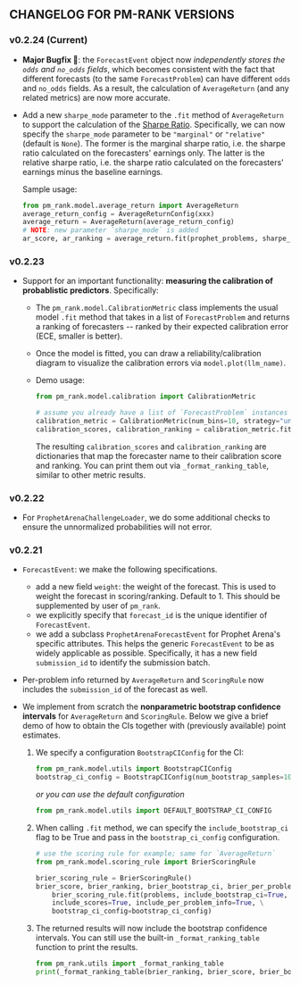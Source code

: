 ## CHANGELOG FOR PM-RANK VERSIONS

### v0.2.24 (Current)

- **Major Bugfix 🐛**: the `ForecastEvent` object now _independently stores the `odds` and `no_odds` fields_, which becomes consistent with the fact that different forecasts (to the same `ForecastProblem`) can have different `odds` and `no_odds` fields. As a result, the calculation of `AverageReturn` (and any related metrics) are now more accurate.

- Add a new `sharpe_mode` parameter to the `.fit` method of `AverageReturn` to support the calculation of the [Sharpe Ratio](https://en.wikipedia.org/wiki/Sharpe_ratio). Specifically, we can now specify the `sharpe_mode` parameter to be `"marginal"` or `"relative"` (default is `None`). The former is the marginal sharpe ratio, i.e. the sharpe ratio calculated on the forecasters' earnings only. The latter is the relative sharpe ratio, i.e. the sharpe ratio calculated on the forecasters' earnings minus the baseline earnings.

    Sample usage:
    ```python
    from pm_rank.model.average_return import AverageReturn
    average_return_config = AverageReturnConfig(xxx)
    average_return = AverageReturn(average_return_config)
    # NOTE: new parameter `sharpe_mode` is added
    ar_score, ar_ranking = average_return.fit(prophet_problems, sharpe_mode="relative", include_scores=True, include_per_problem_info=False, include_bootstrap_ci=False)
    ```
### v0.2.23

- Support for an important functionality: **measuring the calibration of probablistic predictors**. Specifically:
    - The `pm_rank.model.CalibrationMetric` class implements the usual model `.fit` method that takes in a list of `ForecastProblem` and returns a ranking of forecasters -- ranked by their expected calibration error (ECE, smaller is better).

    - Once the model is fitted, you can draw a reliability/calibration diagram to visualize the calibration errors via `model.plot(llm_name)`.

    - Demo usage:
        ```python
        from pm_rank.model.calibration import CalibrationMetric

        # assume you already have a list of `ForecastProblem` instances in `problems`
        calibration_metric = CalibrationMetric(num_bins=10, strategy="uniform", weight_event=False)
        calibration_scores, calibration_ranking = calibration_metric.fit(problems, include_scores=True)
        ```
        The resulting `calibration_scores` and `calibration_ranking` are dictionaries that map the forecaster name to their calibration score and ranking. You can print them out via `_format_ranking_table`, similar to other metric results.


### v0.2.22

- For `ProphetArenaChallengeLoader`, we do some additional checks to ensure the unnormalized probabilities will not error.

### v0.2.21

- `ForecastEvent`: we make the following specifications.
    - add a new field `weight`: the weight of the forecast. This is used to weight the forecast in scoring/ranking. Default to 1. This should be supplemented by user of `pm_rank`.
    - we explicitly specify that `forecast_id` is the unique identifier of `ForecastEvent`.
    - we add a subclass `ProphetArenaForecastEvent` for Prophet Arena's specific attributes. This helps the generic `ForecastEvent` to be as widely applicable as possible. Specifically, it has a new field `submission_id` to identify the submission batch.

- Per-problem info returned by `AverageReturn` and `ScoringRule` now includes the `submission_id` of the forecast as well.

- We implement from scratch the **nonparametric bootstrap confidence intervals** for `AverageReturn` and `ScoringRule`. Below we give a brief demo of how to obtain the CIs together with (previously available) point estimates.

    1. We specify a configuration `BootstrapCIConfig` for the CI:
        ```python
        from pm_rank.model.utils import BootstrapCIConfig
        bootstrap_ci_config = BootstrapCIConfig(num_bootstrap_samples=1000, bootstrap_ci_level=0.95, random_seed=42, symmetric=True)
        ```
        _or you can use the default configuration_
        ```python
        from pm_rank.model.utils import DEFAULT_BOOTSTRAP_CI_CONFIG
        ```
    
    2. When calling `.fit` method, we can specify the `include_bootstrap_ci` flag to be True and pass in the `bootstrap_ci_config` configuration.
        ```python
        # use the scoring rule for example; same for `AverageReturn`
        from pm_rank.model.scoring_rule import BrierScoringRule

        brier_scoring_rule = BrierScoringRule()
        brier_score, brier_ranking, brier_bootstrap_ci, brier_per_problem_info = \
            brier_scoring_rule.fit(problems, include_bootstrap_ci=True, \
            include_scores=True, include_per_problem_info=True, \
            bootstrap_ci_config=bootstrap_ci_config)
        ```

    3. The returned results will now include the bootstrap confidence intervals. You can still use the built-in `_format_ranking_table` function to print the results.
        ```python
        from pm_rank.utils import _format_ranking_table
        print(_format_ranking_table(brier_ranking, brier_score, brier_bootstrap_ci))
        ```


